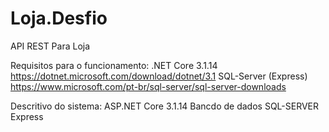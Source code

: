 # Loja.Desfio
API REST Para Loja

Requisitos para o funcionamento:
.NET Core 3.1.14
https://dotnet.microsoft.com/download/dotnet/3.1
SQL-Server (Express)
https://www.microsoft.com/pt-br/sql-server/sql-server-downloads

Descritivo do sistema:
ASP.NET Core 3.1.14
Bancdo de dados SQL-SERVER Express
